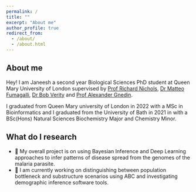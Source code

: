 ```yaml
---
permalink: /
title: ""
excerpt: "About me"
author_profile: true
redirect_from: 
  - /about/
  - /about.html
---
```

## About me

Hey! I am Janeesh a second year Biological Sciences PhD student at Queen Mary University of London supervised by [Prof Richard Nichols](https://www.qmul.ac.uk/sbbs/staff/richardnichols.html), [Dr Matteo Fumagalli](https://www.qmul.ac.uk/sbbs/staff/matteo-fumagalli.html), [Dr Bob Verity](https://www.imperial.ac.uk/people/r.verity) and [Prof Alexander Gnedin](https://www.qmul.ac.uk/maths/profiles/gnedina.html). 

I graduated from Queen Mary university of London in 2022 with a MSc in Bioinformatics and I graduated from the University of Bath in 2021 in with a BSc(Hons) Natural Sciences Biochemistry Major and Chemistry Minor. 


## What do I research

- 📌 My overall project is on using Bayesian Inference and Deep Learning approaches to infer patterns of disease spread from the genomes of the malaria parasite. 
- 🔭 I am currently working on distinguishing between population bottleneck and substructure scenarios using ABC and investigating demographic inference software tools.




